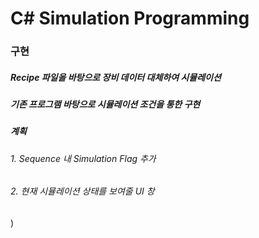 # C# Simulation Programming

### 구현
##### Recipe 파일을 바탕으로 장비 데이터 대체하여 시뮬레이션
##### 기존 프로그램 바탕으로 시뮬레이션 조건을 통한 구현
##### 계획
###### 1. Sequence 내 Simulation Flag 추가
###### 2. 현재 시뮬레이션 상태를 보여줄 UI 창 

)
